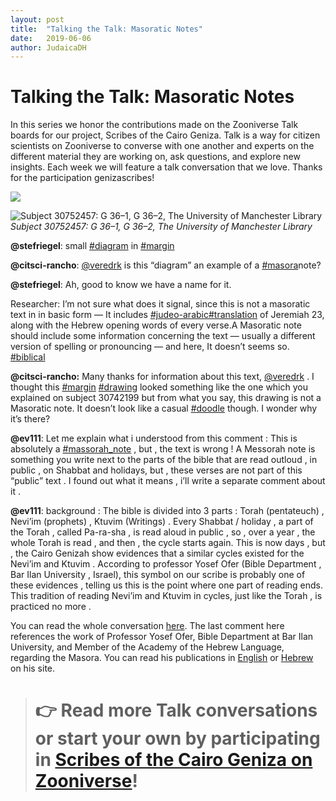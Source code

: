 ```yaml
---
layout: post
title:  "Talking the Talk: Masoratic Notes"
date:   2019-06-06
author: JudaicaDH
---
```

# Talking the Talk: Masoratic Notes

In this series we honor the contributions made on the Zooniverse Talk boards for our project, Scribes of the Cairo Geniza. Talk is a way for citizen scientists on Zooniverse to converse with one another and experts on the different material they are working on, ask questions, and explore new insights. Each week we will feature a talk conversation that we love. Thanks for the participation genizascribes!

![](https://cdn-images-1.medium.com/max/2000/0*Ed1UYo45EtLAjUdD.jpeg)

![Subject 30752457: G 36–1, G 36–2, The University of Manchester Library](https://cdn-images-1.medium.com/max/2000/0*8z9l5GFRXrBqmKZw.jpeg)*Subject 30752457: G 36–1, G 36–2, The University of Manchester Library*

**@stefriegel**: small [#diagram](https://www.zooniverse.org/projects/judaicadh/scribes-of-the-cairo-geniza/talk/tags/diagram) in [#margin](https://www.zooniverse.org/projects/judaicadh/scribes-of-the-cairo-geniza/talk/tags/margin)

**@citsci-rancho**: [@veredrk](https://www.zooniverse.org/users/veredrk) is this “diagram” an example of a [#masora](https://www.zooniverse.org/projects/judaicadh/scribes-of-the-cairo-geniza/talk/tags/masora)note?

**@stefriegel**: Ah, good to know we have a name for it.

Researcher: I’m not sure what does it signal, since this is not a masoratic text in in basic form — It includes [#judeo-arabic](https://www.zooniverse.org/projects/judaicadh/scribes-of-the-cairo-geniza/talk/tags/judeo-arabic)[#translation](https://www.zooniverse.org/projects/judaicadh/scribes-of-the-cairo-geniza/talk/tags/translation) of Jeremiah 23, along with the Hebrew opening words of every verse.A Masoratic note should include some information concerning the text — usually a different version of spelling or pronouncing — and here, It doesn’t seems so.
[#biblical](https://www.zooniverse.org/projects/judaicadh/scribes-of-the-cairo-geniza/talk/tags/biblical)

**@citsci-rancho:** Many thanks for information about this text, [@veredrk](https://www.zooniverse.org/users/veredrk) . I thought this [#margin](https://www.zooniverse.org/projects/judaicadh/scribes-of-the-cairo-geniza/talk/tags/margin) [#drawing](https://www.zooniverse.org/projects/judaicadh/scribes-of-the-cairo-geniza/talk/tags/drawing) looked something like the one which you explained on subject 30742199 but from what you say, this drawing is not a Masoratic note. It doesn’t look like a casual [#doodle](https://www.zooniverse.org/projects/judaicadh/scribes-of-the-cairo-geniza/talk/tags/doodle) though. I wonder why it’s there?

**@ev111**: Let me explain what i understood from this comment :
This is absolutely a [#massorah_note](https://www.zooniverse.org/projects/judaicadh/scribes-of-the-cairo-geniza/talk/tags/massorah_note) , but , the text is wrong !
A Messorah note is something you write next to the parts of the bible that are read outloud , in public , on Shabbat and holidays, but , these verses are not part of this “public” text . I found out what it means , i’ll write a separate comment about it .

**@ev111**: background : The bible is divided into 3 parts :
Torah (pentateuch) , Nevi’im (prophets) , Ktuvim (Writings) .
Every Shabbat / holiday , a part of the Torah , called Pa-ra-sha ,
is read aloud in public , so , over a year , the whole Torah is read ,
and then , the cycle starts again. This is now days , but , the Cairo Genizah show evidences that a similar cycles existed for the Nevi’im and Ktuvim .
According to professor Yosef Ofer (Bible Department , Bar Ilan University , Israel), this symbol on our scribe is probably one of these evidences ,
telling us this is the point where one part of reading ends. This tradition of reading Nevi’im and Ktuvim in cycles, just like the Torah , is practiced no more .

You can read the whole conversation [here](https://www.zooniverse.org/projects/judaicadh/scribes-of-the-cairo-geniza/talk/subjects/30752457). The last comment here references the work of Professor Yosef Ofer, Bible Department at Bar Ilan University, and Member of the Academy of the Hebrew Language, regarding the Masora. You can read his publications in [English](https://faculty.biu.ac.il/~ofery/publications-en.html) or [Hebrew](https://faculty.biu.ac.il/~ofery/publications.html) on his site.
> # 👉 Read more Talk conversations or start your own by participating in [Scribes of the Cairo Geniza on Zooniverse](https://www.scribesofthecairogeniza.org/)!
